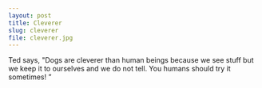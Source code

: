 ```yaml
---
layout: post
title: Cleverer
slug: cleverer
file: cleverer.jpg
---
```


<p>Ted says, &quot;Dogs are cleverer than human beings because we see stuff but we keep it to ourselves and we do not tell. You humans should try it sometimes! ”</p>